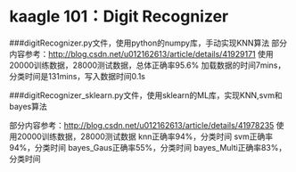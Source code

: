 # kaagle 101：Digit Recognizer

###digitRecognizer.py文件，使用python的numpy库，手动实现KNN算法
部分内容参考：<http://blog.csdn.net/u012162613/article/details/41929171>
使用20000训练数据，28000测试数据，总体正确率95.6%
加载数据的时间7mins，分类时间是131mins，写入数据时间0.1s

###digitRecognizer_sklearn.py文件，使用sklearn的ML库，实现KNN,svm和bayes算法

部分内容参考：<http://blog.csdn.net/u012162613/article/details/41978235>
使用20000训练数据，28000测试数据
knn正确率94%，分类时间
svm正确率94%，分类时间
bayes_Gaus正确率55%，分类时间
bayes_Multi正确率83%，分类时间

